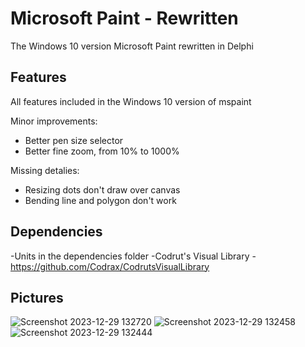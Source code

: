 # Microsoft Paint - Rewritten
 The Windows 10 version Microsoft Paint rewritten in Delphi

## Features
All features included in the Windows 10 version of mspaint

Minor improvements:
- Better pen size selector
- Better fine zoom, from 10% to 1000%

Missing detalies:
- Resizing dots don't draw over canvas
- Bending line and polygon don't work

## Dependencies
-Units in the dependencies folder
-Codrut's Visual Library - https://github.com/Codrax/CodrutsVisualLibrary

## Pictures
![Screenshot 2023-12-29 132720](https://github.com/Codrax/mspaint-rewritten/assets/68193064/f80a047a-70c5-4de1-af04-25b9761a8d5a)
![Screenshot 2023-12-29 132458](https://github.com/Codrax/mspaint-rewritten/assets/68193064/8e8217e1-210f-4b9b-bd56-b54dca2b26d3)
![Screenshot 2023-12-29 132444](https://github.com/Codrax/mspaint-rewritten/assets/68193064/b2c1b12c-5db4-4e69-8039-d9f586d25bd8)
